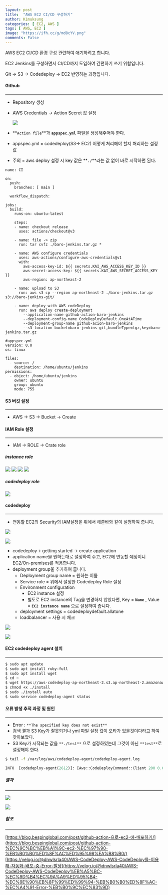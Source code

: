 ```yaml
---
layout: post
title:  "AWS EC2 CI/CD 구성하기"
author: Kimuksung
categories: [ EC2, AWS ]
tags: [ AWS, EC2 ]
image: "https://ifh.cc/g/md8cYV.png"
comments: False
---
```


AWS EC2 CI/CD 환경 구성 관련하여 애기하려고 합니다.

EC2 Jenkins를 구성하면서 CI/CD까지 도입하여 간편하기 쓰기 위함입니다.

Git → S3 → Codedeploy → EC2 반영하는 과정입니다.

#### Github
---
- Repository 생성
- AWS Credentials → Action Secret 값 설정
    
    ![](https://i.ibb.co/HG6NsDz/2023-06-12-3-58-34.png)
    
- **`Action file`**과 **`appspec.yml`** 파일을 생성해주어야 한다.
- appspec.yml = codedeploy(S3→ EC2) 어떻게 처리해야 할지 처리하는 설정 값
- 주의 = aws deploy 설정 시 key 값은 **`./`**라는 값 없이 바로 시작하면 된다.

```
name: CI

on:
  push:
    branches: [ main ] 

  workflow_dispatch:

jobs:
  build:
    runs-on: ubuntu-latest
    
    steps:
    - name: checkout release
      uses: actions/checkout@v3

    - name: file -> zip
      run: tar cvfz ./baro-jenkins.tar.gz *
       
    - name: AWS configure credentials
      uses: aws-actions/configure-aws-credentials@v1
      with:
        aws-access-key-id: ${{ secrets.KAI_AWS_ACCESS_KEY_ID }}
        aws-secret-access-key: ${{ secrets.KAI_AWS_SECRET_ACCESS_KEY }}
        aws-region: ap-northeast-2
        
    - name: upload to S3
      run: aws s3 cp --region ap-northeast-2 ./baro-jenkins.tar.gz s3://baro-jenkins-git/
      
    - name: deploy with AWS codeDeploy
      run: aws deploy create-deployment
        --application-name github-action-baro-jenkins
        --deployment-config-name CodeDeployDefault.OneAtATime
        --deployment-group-name github-acion-baro-jenkins
        --s3-location bucket=baro-jenkins-git,bundleType=tgz,key=baro-jenkins.tar.gz

```

```
#appspec.yml
version: 0.0
os: linux

files:
  - source: /
    destination: /home/ubuntu/jenkins
permissions:
  - object: /home/ubuntu/jenkins
    owner: ubuntu
    group: ubuntu
    mode: 755
```

#### S3 버킷 설정
---
- AWS → S3 → Bucket → Create

#### IAM Role 설정
---
- IAM → ROLE → Crate role

##### instance role

![](https://i.ibb.co/rbVhbcx/2023-06-12-4-11-32.png)
![](https://i.ibb.co/ygcKbCc/2023-06-12-4-12-52.png)
![](https://i.ibb.co/P4Gbb99/2023-06-12-4-13-21.png)
![](https://i.ibb.co/82zQC7g/2023-06-12-4-14-13.png)

##### codedeploy role

![](https://i.ibb.co/CV2Ld8w/2023-06-12-4-23-40.png)

#### codedeploy
---
- 연동할 EC2의 Security의 IAM설정을 위에서 해준바와 같이 설정하여 줍니다.

![](https://i.ibb.co/mBjwS3t/2023-06-12-4-25-58.png)

![](https://i.ibb.co/Vt21hqw/2023-06-12-4-28-31.png)

- codedeploy→ getting started → create application
- application name을 원하는대로 설정하여 주고, EC2에 연동할 예정이니 EC2/On-premises를 적용합니다.
- deployment group울 추가하여 줍니다.
    - Deployment group name = 원하는 이름
    - Service role = 위에서 설정한 Codedeploy Role 설정
    - Environment configuration
        - EC2 instance 설정
        - 별도로 EC2 instance의 Tag을 변경하지 않았다면, Key = **`Name`** , Value = **`EC2 instance name`** 으로 설정하여 줍니다.
    - deployment settings = codedeploydefault.allatone
    - loadbalancer = 사용 시 체크

![](https://i.ibb.co/jWKpGcV/2023-06-12-4-30-24.png)

![](https://i.ibb.co/XY0tk3n/2023-06-12-4-31-01.png)

#### EC2 codedeploy agent 설치
---
```bash
$ sudo apt update
$ sudo apt install ruby-full
$ sudo apt install wget
$ cd ~ 
$ wget https://aws-codedeploy-ap-northeast-2.s3.ap-northeast-2.amazonaws.com/latest/install
$ chmod +x ./install
$ sudo ./install auto
$ sudo service codedeploy-agent status
```

#### 오류 발생 추적 과정 및 원인
---
- Error : `**The specified key does not exist**`
- 검색 결과 S3 Key가 잘못되거나 yml 파일 설정 값이 오타가 있을것이다라고 하여 찾아보았다.
- S3 Key가 시작되는 값을 `**./test**` 으로 설정하였는데 그것이 아닌 `**test**`로 설정해야 한다.

```bash
$ tail -f /var/log/aws/codedeploy-agent/codedeploy-agent.log
```

```python
INFO  [codedeploy-agent(2612)]: [Aws::CodeDeployCommand::Client 200 0.022738 0 retries] put_host_command_complete(command_status:"Failed",diagnostics:{format:"JSON",payload:"{\"error_code\":5,\"script_name\":\"\",\"message\":\"The specified key does not exist.\",\"log\":\"\"}"},host_command_identifier:"12312==")
```

##### 결과
---
![](https://i.ibb.co/GMFpbxz/gitaction.png)

![](https://i.ibb.co/7CzgNL3/2023-06-12-10-53-13.png)

##### 참조
---
[https://blog.bespinglobal.com/post/github-action-으로-ec2-에-배포하기/](https://blog.bespinglobal.com/post/github-action-%EC%9C%BC%EB%A1%9C-ec2-%EC%97%90-%EB%B0%B0%ED%8F%AC%ED%95%98%EA%B8%B0/)
[https://velog.io/@dnwlsrla40/AWS-CodeDeploy-AWS-CodeDeploy를-이용해-자동화-배포-중-Error-발생](https://velog.io/@dnwlsrla40/AWS-CodeDeploy-AWS-CodeDeploy%EB%A5%BC-%EC%9D%B4%EC%9A%A9%ED%95%B4-%EC%9E%90%EB%8F%99%ED%99%94-%EB%B0%B0%ED%8F%AC-%EC%A4%91-Error-%EB%B0%9C%EC%83%9D)